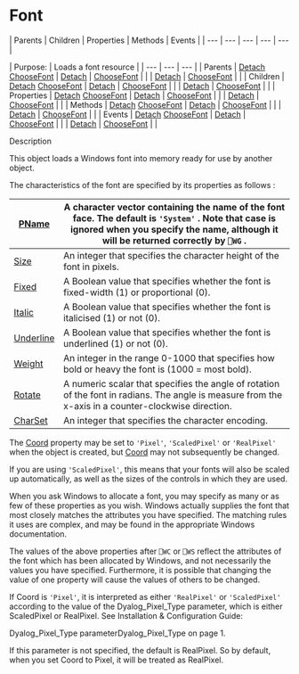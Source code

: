 




<h1 class="heading"><span class="name">Font</span></h1>
| Parents | Children | Properties | Methods | Events |
| --- | --- | --- | --- | ---  |

| Purpose: | Loads a font resource |
| --- | --- | ---  |
| Parents | [Detach](./detach.md) [ChooseFont](./choosefont.md) | [Detach](./detach.md) | [ChooseFont](./choosefont.md) |  |
| [Detach](./detach.md) | [ChooseFont](./choosefont.md) |  |
| Children | [Detach](./detach.md) [ChooseFont](./choosefont.md) | [Detach](./detach.md) | [ChooseFont](./choosefont.md) |  |
| [Detach](./detach.md) | [ChooseFont](./choosefont.md) |  |
| Properties | [Detach](./detach.md) [ChooseFont](./choosefont.md) | [Detach](./detach.md) | [ChooseFont](./choosefont.md) |  |
| [Detach](./detach.md) | [ChooseFont](./choosefont.md) |  |
| Methods | [Detach](./detach.md) [ChooseFont](./choosefont.md) | [Detach](./detach.md) | [ChooseFont](./choosefont.md) |  |
| [Detach](./detach.md) | [ChooseFont](./choosefont.md) |  |
| Events | [Detach](./detach.md) [ChooseFont](./choosefont.md) | [Detach](./detach.md) | [ChooseFont](./choosefont.md) |  |
| [Detach](./detach.md) | [ChooseFont](./choosefont.md) |  |


Description


This object loads a Windows font into memory ready for use by another object.




The characteristics of the font are specified by its properties as follows :

| [PName](./pname.md) | A character vector containing the name of the font face.       The default is `'System'` . Note that       case is ignored when you specify the name, although it will be returned       correctly by `⎕WG` . |
| --- | ---  |
| [Size](./size.md) | An integer that specifies the character height of the font in pixels. |
| [Fixed](./fixed.md) | A Boolean value that specifies whether the font is fixed-width (1) or       proportional (0). |
| [Italic](./italic.md) | A Boolean value that specifies whether the font is italicised (1) or not       (0). |
| [Underline](./underline.md) | A Boolean value that specifies whether the font is underlined (1) or not (0). |
| [Weight](./weight.md) | An integer in the range 0-1000 that specifies how bold or heavy the font is (1000 = most bold). |
| [Rotate](./rotate.md) | A numeric scalar that specifies the angle of rotation of the font in       radians. The angle is measure from the x-axis in a counter-clockwise       direction. |
| [CharSet](./charset.md) | An integer that specifies the character encoding. |



The [Coord](./coord.md) property may be set to  `'Pixel'`, `'ScaledPixel'` or `'RealPixel'` when the object is created, but [Coord](./coord.md) may not subsequently be changed.


If you are using `'ScaledPixel'`, this means that your fonts will also be scaled up automatically, as well as the sizes of the controls in which they are used.


When you ask Windows to allocate a font, you may specify as many or as few of these properties as you wish. Windows actually supplies the font that most closely matches the attributes you have specified. The matching rules it uses are complex, and may be found in the appropriate Windows documentation.


The values of the above properties after `⎕WC` or `⎕WS` reflect the attributes of the font which has been allocated by Windows, and not necessarily the values you have specified. Furthermore, it is possible that changing the value of one property will cause the values of others to be changed.


If Coord is `'Pixel'`, it is interpreted as either `'RealPixel'` or `'ScaledPixel'` according to the value of the Dyalog_Pixel_Type parameter, which is either ScaledPixel or RealPixel. See 
Installation & Configuration Guide: 

Dyalog_Pixel_Type parameterDyalog_Pixel_Type on page 1.


If this parameter is not specified, the default is RealPixel. So by default, when you set Coord to Pixel, it will be treated as RealPixel.


